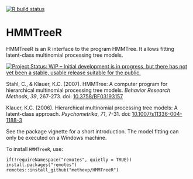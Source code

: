 [![R build status](https://github.com/methexp/HMMTreeR/workflows/R-CMD-check/badge.svg)](https://github.com/methexp/HMMTreeR/actions)

# HMMTreeR

HMMTreeR is an R interface to the program HMMTree. It allows fitting latent-class multinomial processing tree models.

[![Project Status: WIP – Initial development is in progress, but there has not yet been a stable, usable release suitable for the public.](http://www.repostatus.org/badges/latest/wip.svg)](http://www.repostatus.org/#wip)


Stahl, C., & Klauer, K.C. (2007).
HMMTree: A computer program for hierarchical multinomial processing tree models. *Behavior Research Methods*, *39*, 267-273.
doi: [10.3758/BF03193157](https://doi.org/10.3758/BF03193157)

Klauer, K.C. (2006).
Hierarchical multinomial processing tree models: A latent-class approach. *Psychometrika*, *71*, 7-31.
doi: [10.1007/s11336-004-1188-3](https://doi.org/10.1007/s11336-004-1188-3)

See the package vignette for a short introduction.
The model fitting can only be executed on a Windows machine.

To install `HMMTreeR`, use:

```
if(!requireNamespace("remotes", quietly = TRUE)) install.packages("remotes")
remotes::install_github("methexp/HMMTreeR")
```
